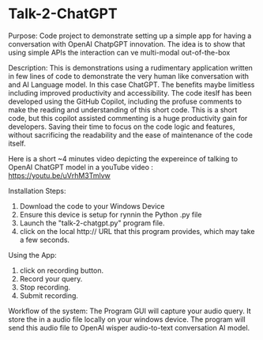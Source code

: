 # Talk-2-ChatGPT

Purpose: Code project to demonstrate setting up a simple app for having a conversation with OpenAI ChatpGPT innovation. The idea is to show that using simple APIs the interaction can ve multi-modal out-of-the-box

Description: This is demonstrations using a rudimentary application written in few lines of code to demonstrate the very human like conversation with and AI Language model. In this case ChatGPT. 
The benefits maybe limitless including improved productivity and accessibility. The code iteslf has been developed using the GitHub Copilot, including
the profuse comments to make the reading and understanding of this short code. This is a short code, but this copilot assisted commenting
is a huge productivity gain for developers. Saving their time to focus on the code logic and features, without sacrificing the readability and
the ease of maintenance of the code itself.

Here is a short ~4 minutes video depicting the expereince of talking to OpenAI ChatGPT model in a youTube video :
https://youtu.be/uVrhM3Tmlvw

Installation Steps: 
1. Download the code to your Windows Device
2. Ensure this device is setup for rynnin the Python .py file
3. Launch the "talk-2-chatgpt.py" program file.
4. click on the local http:// URL that this program provides, which may take a few seconds.

Using the App:
1. click on recording button.
2. Record your query.
3. Stop recording.
4. Submit recording.

Workflow of the system: The Program GUI will capture your audio query. It store the in a audio file locally on your windows device. The program will send this audio file to OpenAI wisper audio-to-text conversation AI model. 
